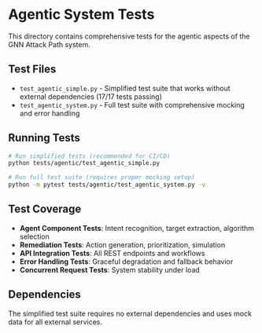 # Agentic System Tests

This directory contains comprehensive tests for the agentic aspects of the GNN Attack Path system.

## Test Files

- `test_agentic_simple.py` - Simplified test suite that works without external dependencies (17/17 tests passing)
- `test_agentic_system.py` - Full test suite with comprehensive mocking and error handling

## Running Tests

```bash
# Run simplified tests (recommended for CI/CD)
python tests/agentic/test_agentic_simple.py

# Run full test suite (requires proper mocking setup)
python -m pytest tests/agentic/test_agentic_system.py -v
```

## Test Coverage

- **Agent Component Tests**: Intent recognition, target extraction, algorithm selection
- **Remediation Tests**: Action generation, prioritization, simulation
- **API Integration Tests**: All REST endpoints and workflows
- **Error Handling Tests**: Graceful degradation and fallback behavior
- **Concurrent Request Tests**: System stability under load

## Dependencies

The simplified test suite requires no external dependencies and uses mock data for all external services.
